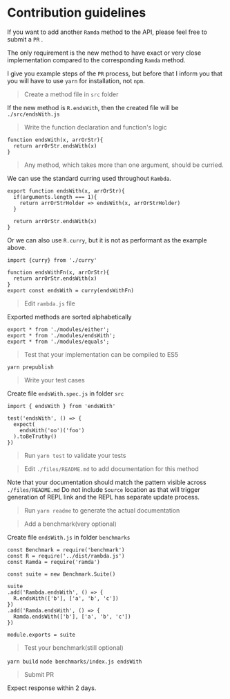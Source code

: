 # Contribution guidelines

If you want to add another `Ramda` method to the API, please feel free to submit a `PR` .

The only requirement is the new method to have exact or very close implementation compared to the corresponding `Ramda` method.

I give you example steps of the `PR` process, but before that I inform you that you will have to use `yarn` for installation, not `npm`.

> Create a method file in `src` folder

If the new method is `R.endsWith`, then the created file will be `./src/endsWith.js`

> Write the function declaration and function's logic

```
function endsWith(x, arrOrStr){
  return arrOrStr.endsWith(x)
}
```

> Any method, which takes more than one argument, should be curried.

We can use the standard curring used throughout `Rambda`.
```
export function endsWith(x, arrOrStr){
  if(arguments.length === 1){
    return arrOrStrHolder => endsWith(x, arrOrStrHolder)
  }

  return arrOrStr.endsWith(x)
}
```

Or we can also use `R.curry`, but it is not as performant as the example above.

```
import {curry} from './curry'

function endsWithFn(x, arrOrStr){
  return arrOrStr.endsWith(x)
}
export const endsWith = curry(endsWithFn)
```

> Edit `rambda.js` file

Exported methods are sorted alphabetically

```
export * from './modules/either';
export * from './modules/endsWith';
export * from './modules/equals';
```

> Test that your implementation can be compiled to ES5

`yarn prepublish`

> Write your test cases

Create file `endsWith.spec.js` in folder `src`

```
import { endsWith } from 'endsWith'

test('endsWith', () => {
  expect(
    endsWith('oo')('foo')
  ).toBeTruthy()
})
```

> Run `yarn test` to validate your tests

> Edit `./files/README.md` to add documentation for this method

Note that your documentation should match the pattern visible across `./files/README.md`
Do not include `Source` location as that will trigger generation of REPL link and the REPL has separate update process.

> Run `yarn readme` to generate the actual documentation

> Add a benchmark(very optional)

Create file `endsWith.js` in folder `benchmarks`

```
const Benchmark = require('benchmark')
const R = require('../dist/rambda.js')
const Ramda = require('ramda')

const suite = new Benchmark.Suite()

suite
.add('Rambda.endsWith', () => {
  R.endsWith(['b'], ['a', 'b', 'c'])
})
.add('Ramda.endsWith', () => {
  Ramda.endsWith(['b'], ['a', 'b', 'c'])
})

module.exports = suite
```

> Test your benchmark(still optional)

`yarn build`
`node benchmarks/index.js endsWith`

> Submit PR

Expect response within 2 days.
